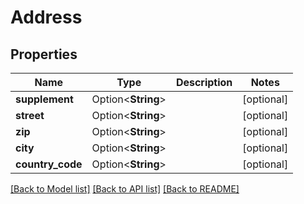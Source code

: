 # Address

## Properties

Name | Type | Description | Notes
------------ | ------------- | ------------- | -------------
**supplement** | Option<**String**> |  | [optional]
**street** | Option<**String**> |  | [optional]
**zip** | Option<**String**> |  | [optional]
**city** | Option<**String**> |  | [optional]
**country_code** | Option<**String**> |  | [optional]

[[Back to Model list]](../README.md#documentation-for-models) [[Back to API list]](../README.md#documentation-for-api-endpoints) [[Back to README]](../README.md)


